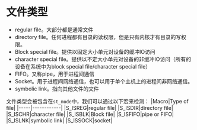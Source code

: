 # 文件类型
* regular file。大部分都是通常文件
* directory file。任何进程都有目录的读权限，但是只有内核才有目录的写权限。
* Block special file。提供以固定大小单元对设备的缓冲IO访问
* character special file。提供以不定大小单元对设备的非缓冲IO访问（所有的设备在系统中为block special file/character special file）
* FIFO。又称pipe，用于进程间通信
* Socket。用于进程间网络通信，也可以用于单个主机上的进程间非网络通信。
* symbolic link。指向其他文件的文件

文件类型会被包含在`st_mode`中，我们可以通过以下宏来检测：
|Macro|Type of file|
|-----|------------|
|S_ISREG|regular file|
|S_ISDIR|directory file|
|S_ISCHR|character file|
|S_ISBLK|Block file|
|S_ISFIFO|pipe or FIFO|
|S_ISLNK|symbolic link|
|S_ISSOCK|socket|
